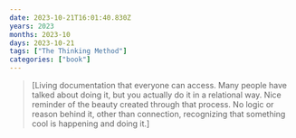 ```yaml
---
date: 2023-10-21T16:01:40.830Z
years: 2023
months: 2023-10
days: 2023-10-21
tags: ["The Thinking Method"]
categories: ["book"]
---
```

> [Living documentation that everyone can access. Many people have talked about doing it, but you actually do it in a relational way. Nice reminder of the beauty created through that process. No logic or reason behind it, other than connection, recognizing that something cool is happening and doing it.]
